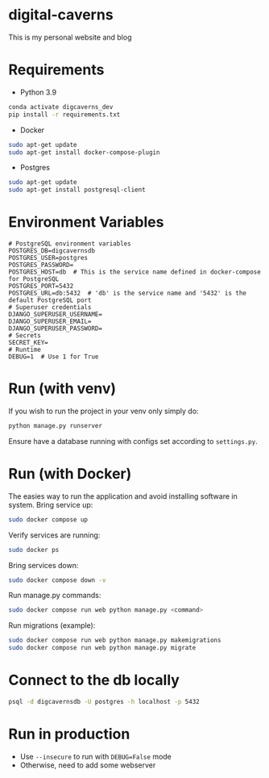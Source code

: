 # digital-caverns
This is my personal website and blog

# Requirements
- Python 3.9
```bash
conda activate digcaverns_dev
pip install -r requirements.txt
```
- Docker
```bash
sudo apt-get update
sudo apt-get install docker-compose-plugin
```
- Postgres
```bash
sudo apt-get update
sudo apt-get install postgresql-client
```

# Environment Variables
```.env
# PostgreSQL environment variables
POSTGRES_DB=digcavernsdb
POSTGRES_USER=postgres
POSTGRES_PASSWORD=
POSTGRES_HOST=db  # This is the service name defined in docker-compose for PostgreSQL
POSTGRES_PORT=5432
POSTGRES_URL=db:5432  # 'db' is the service name and '5432' is the default PostgreSQL port
# Superuser credentials
DJANGO_SUPERUSER_USERNAME=
DJANGO_SUPERUSER_EMAIL=
DJANGO_SUPERUSER_PASSWORD=
# Secrets
SECRET_KEY=
# Runtime
DEBUG=1  # Use 1 for True
```

# Run (with venv)
If you wish to run the project in your venv only simply do:
```bash
python manage.py runserver
```
Ensure have a database running with configs set according to `settings.py`.

# Run (with Docker)
The easies way to run the application and avoid installing software in system.
Bring service up:
```bash
sudo docker compose up
```

Verify services are running:
```bash
sudo docker ps
```

 Bring services down: 
 ```bash
 sudo docker compose down -v 
 ```

Run manage.py commands:
```bash
sudo docker compose run web python manage.py <command>
```

Run migrations (example):
```bash
sudo docker compose run web python manage.py makemigrations
sudo docker compose run web python manage.py migrate 
```

# Connect to the db locally
```bash
psql -d digcavernsdb -U postgres -h localhost -p 5432
```

# Run in production
- Use `--insecure` to run with `DEBUG=False` mode
- Otherwise, need to add some webserver

